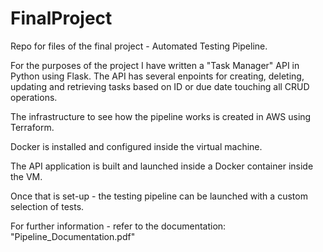 # FinalProject
Repo for files of the final project - Automated Testing Pipeline.

For the purposes of the project I have written a "Task Manager" API in Python using Flask.
The API has several enpoints for creating, deleting, updating and retrieving tasks based on ID or due date touching all CRUD operations.

The infrastructure to see how the pipeline works is created in AWS using Terraform. 

Docker is installed and configured inside the virtual machine.

The API application is built and launched inside a Docker container inside the VM.

Once that is set-up - the testing pipeline can be launched with a custom selection of tests.

For further information - refer to the documentation: "Pipeline_Documentation.pdf"
